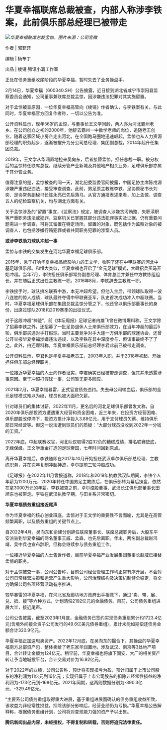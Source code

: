 # 华夏幸福联席总裁被查，内部人称涉李铁案，此前俱乐部总经理已被带走

![](https://inews.gtimg.com/news_bt/O9qwF7X6cfG-PpvCD6thMbd-UtLLBHlCzU-wO-6mfKZy0AA/1000)_华夏幸福联席总裁孟惊，图片来源：公司官微_

作者 | 郭菲菲

编辑 | 杨布丁

出品 | 棱镜·腾讯小满工作室

正处在债务重组收尾阶段的华夏幸福，暂时失去了业务操盘手。

2月14日，华夏幸福（600340.SH）公告披露，近日接到湖北省咸宁市崇阳县监察委员会通知，公司董事兼联席总裁孟惊，因涉嫌违法犯罪对其实施留置。

对于孟惊被查原因，一位华夏幸福高管向《棱镜》作者确认，与李铁案有关。与此同时，华夏幸福官方回复作者称，一切以公告为准。

公开资料显示，现年56岁的孟惊，与董事长王文学同龄，两人亦为河北霸州老乡。在公司创立之初的2000年，他辞去霸州一中数学老师的岗位，追随老王创业。随着这家区域小房企走出河北，在全国跑马圈地迅速崛起，孟惊也从人力资源部经理的职务起步，逐渐被擢升为分公司总经理、集团副总裁，2014年起升任集团总裁。

2019年，王文学从华润置地挖来吴向东，后者接替孟惊，担任总裁一职。被分权后的孟惊转任联席总裁，继续分管产业新城及其他地产相关业务，足球俱乐部亦属于其分管业务。

值得注意的是，孟惊被查的同一天，湖北纪委监委官网披露，中国足协主席陈戌源涉嫌严重违纪违法，接受审查调查。此前，男足原主教练李铁、足协原秘书长刘奕、足协常务副秘书长陈永亮已先后落马。从官方通报表述来看，加上孟惊，调查五人的纪检监察机关，均与湖北方面有关。

关于孟惊涉及的“留置”事宜，《监察法》规定，被调查人涉嫌贪污贿赂、失职渎职等严重职务违法或犯罪，监察机关已掌握其部分违法犯罪事实及证据，仍有重要问题需进一步调查，可将其留置在特定场所。留置的对象，既包括作为监察对象的被调查人，也包括涉嫌行贿犯罪或者共同职务犯罪的涉案人员。

**或涉李铁助力球队冲超一事**

孟惊与李铁的交集发生在河北华夏幸福足球俱乐部。

2015年，急于打响华夏幸福品牌影响力的王文学，收购了还在中甲联赛的河北中基足球俱乐部。和恒大类似，华夏幸福也开启了“金元足球”模式，大肆招兵买马开始冲超。当年7月，李铁担任俱乐部常务副总经理、体育总监并兼任中方教练组组长，并在随后正式出任主教练一职。2016年8月，李铁辞去主教练一职。

李铁接手时，球队排名联赛中游，本无冲超希望。但他入主后，带领球队取得一波八连胜的惊人成绩，球队最终夺得中甲联赛亚军，队史首次成功冲入中超联赛。当时，华夏幸福足球俱乐部在集团总裁孟惊分管之下，他还曾以俱乐部董事长的身份，出席过球队2018和2019赛季的出征仪式。

对于这段冲超“神迹”，前《体坛周报》足球记者冉雄飞曾在微博爆料称，王文学除了招募李铁之外，还招募了一批足协退休人士来俱乐部效力，在当年冲超的最后5轮，俱乐部买通对手打假球。当时主要竞争对手大连一方俱乐部的球迷协会，还曾公开举报华夏幸福涉嫌违法违规，以及李铁在其中深度参与，但该事最终不了了之。此外，冉还爆料称，华夏幸福俱乐部前总经理李君此前已被带走调查。

公开资料显示，李君也是华夏幸福老员工，2003年入职，并于2018年初起，开始担任俱乐部总经理职务。

一位接近华夏幸福的人士向作者证实，李君确实已经被带走调查，但其并未透露涉事原因。至于冲超打假球一事，公司暂无更多回应。

2021年2月，华夏幸福暴雷，正式官宣债务违约。失去母公司输血后，俱乐部的金元足球模式难以为继，球员也被大面积欠薪。

针对球员们的集体讨薪，2022年11月，更名后的河北足球俱乐部曾发文称，自2020年俱乐部投资方遭遇重大经营和资金困难，近三年来，在投资方经营困难、俱乐部股改停滞下，投资方累计净投入3.88亿元，用于支付球员欠薪、维持俱乐部日常经营等。但这一说法遭到球员们的质疑：“大部分球员没收到2022年一分钱的工资。”

2022年底，中超联赛收官，河北队仅取得2胜32负的糟糕成绩，排名联赛垫底，无缘保级。王文学重金打造的足球帝国，七年时间回到原点。

离开华夏幸福后，李铁随即在2017年10月开始担任武汉卓尔俱乐部总经理、主教练职务，并在次年复制冲超神迹，卓尔提前三轮冲超成功。

《足球报》在2022年11月曾报道称，2018年和2019年执教武汉队期间，李铁个人年薪为1200万元，2020年转任中国男足主教练后，在俱乐部转为幕后操盘，依然在拿3000万元的年薪。李铁被查之前，卓尔控股董事、武汉长江俱乐部董事长田旭东也被带走。李铁在武汉执教早期，与田关系非常密切。

**华夏幸福债务重组接近尾声**

作为华夏幸福的核心创业班底，孟惊对于王文学的重要性不言而喻，尤其是在高管频繁离职，以及债务重组的关键节点上。

自2022年4月，吴向东和俞建分别辞任联席董事长、联席总裁职务后，大股东平安派驻到华夏幸福的两名董事王威、孟森，也先后离职。年末，两名副总裁赵鸿靖、吴中兵也宣布辞职，但称会继续参与债务重组工作。

一位接近华夏幸福的人士告诉作者，目前华夏幸福产业发展集团董事长赵威已接替孟惊的职务。

对于孟惊被查一事，公司公告称，目前公司经营管理工作均正常有序开展，不会对公司日常经营决策和运营产生重大影响，公司治理结构及决策机制健全稳定，将全力确保公司各项经营活动有序推进。

较早暴雷的华夏幸福，在河北省及廊坊地方政府出手相救下，通过“卖、带、展、兑、抵、接”等六种方式，计划清偿2192亿元的金融债务。目前，公司债务重组进展大半，接近尾声。

公司公告披露，截至2023年1月底，金融债务已签约实现债务重组累计约1723.4亿元(含境外间接全资子公司发行的49.6亿美元债券重组)，累计未能如期偿还债务金额合计320.9亿元。

华夏幸福正加速甩卖资产。2022年12月底，在吴向东的撮合下，其操盘的华夏幸福南方总部资产包，整体卖给了老东家华润置地，涉及武汉、南京等3处地产项目，合计转让金额为124亿元。稍早前，华夏幸福也将旗下固安、大厂的相关资产转让予当地城投平台，合计交易对价为16.92亿元。

对于2022年的业绩，公司公告称，预计将实现扭亏为盈，预计归属于上市公司股东的净利润为11亿元到16亿元；实现归属于上市公司股东的扣除非经常性损益的净利润为-173亿元到-168亿元。2021年同期，这两则数据分别为-390.3亿元、-329.49亿元。

“主要系公司债务重组取得重大进展，基于重组进展而确认的债务重组收益所致，该收益为非经常性损益。扣除该部分影响后，经营业绩仍为亏损。”华夏幸福公告解释称，根据债务重组计划，公司将对变现能力强的资产予以出售。

**腾讯新闻出品内容，未经授权，不得复制和转载，否则将追究法律责任。**


